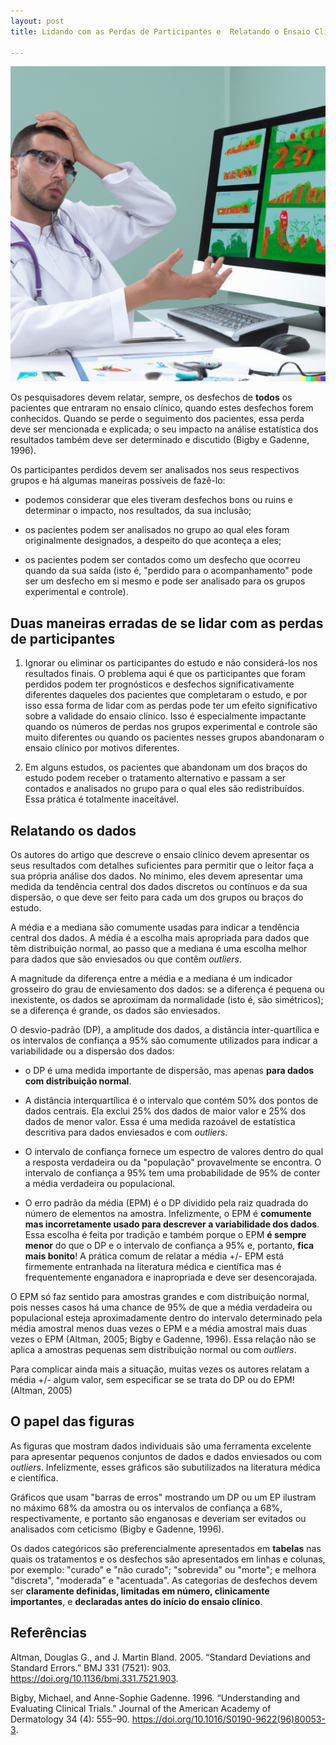 ```yaml
---
layout: post
title: Lidando com as Perdas de Participantes e  Relatando o Ensaio Clínico

---  
```

![](/images/exasperated.png)


Os pesquisadores devem relatar, sempre, os desfechos de **todos** os pacientes que entraram no ensaio clínico, quando estes desfechos forem conhecidos. Quando se perde o seguimento dos pacientes, essa perda deve ser mencionada e explicada; o seu impacto na análise estatística dos resultados também deve ser determinado e discutido (Bigby e Gadenne, 1996).

Os participantes perdidos devem ser analisados nos seus respectivos grupos e há algumas maneiras possíveis de fazê-lo: 

- podemos considerar que eles tiveram desfechos bons ou ruins e determinar o impacto, nos resultados, da sua inclusão; 

- os pacientes podem ser analisados no grupo ao qual eles foram originalmente designados, a despeito do que aconteça a eles;  

- os pacientes podem ser contados como um desfecho que ocorreu quando da sua saída (isto é, "perdido para o acompanhamento" pode ser um desfecho em si mesmo e pode ser analisado para os grupos experimental e controle).


## Duas maneiras erradas de se lidar com as perdas de participantes

1. Ignorar ou eliminar os participantes do estudo e não considerá-los nos resultados finais. O problema aqui é que os participantes que foram perdidos podem ter prognósticos e desfechos significativamente diferentes daqueles dos pacientes que completaram o estudo, e por isso essa forma de lidar com as perdas pode ter um efeito significativo sobre a validade do ensaio clínico. Isso é especialmente impactante quando os números de perdas nos grupos experimental e controle são muito diferentes ou quando os pacientes nesses grupos abandonaram o ensaio clínico por motivos diferentes.

2. Em alguns estudos, os pacientes que abandonam um dos braços do estudo podem receber o tratamento alternativo e passam a ser contados e analisados no grupo para o qual eles são redistribuídos. Essa prática é totalmente inaceitável.


## Relatando os dados

Os autores do artigo que descreve o ensaio clínico devem apresentar os seus resultados com detalhes suficientes para permitir que o leitor faça a sua própria análise dos dados. No mínimo, eles devem apresentar uma medida da tendência central dos dados discretos ou contínuos e da sua dispersão, o que deve ser feito para cada um dos grupos ou braços do estudo.

A média e a mediana são comumente usadas para indicar a tendência central dos dados. A média é a escolha mais apropriada para dados que têm distribuição normal, ao passo que a mediana é uma escolha melhor para dados que são enviesados ou que contêm *outliers*.

A magnitude da diferença entre a média e a mediana é um indicador grosseiro do grau de enviesamento dos dados: se a diferença é pequena ou inexistente, os dados se aproximam da normalidade (isto é, são simétricos); se a diferença é grande, os dados são enviesados.

O desvio-padrão (DP), a amplitude dos dados, a distância inter-quartílica e os intervalos de confiança a 95% são comumente utilizados para indicar a variabilidade ou a dispersão dos dados:


- o DP é uma medida importante de dispersão, mas apenas **para dados com distribuição normal**. 


- A distância interquartílica é o intervalo que contém  50%  dos pontos de dados centrais. Ela exclui 25% dos dados de maior valor e 25% dos dados de menor valor. Essa é uma medida razoável de estatística descritiva para dados enviesados e com *outliers*.

- O intervalo de confiança fornece um espectro de valores dentro do qual a resposta verdadeira ou da "população" provavelmente se encontra. O intervalo de confiança a 95% tem uma probabilidade de 95% de conter a média verdadeira ou populacional.

- O erro padrão da média (EPM) é o DP dividido pela raiz quadrada do número de elementos na amostra.
Infelizmente, o EPM é **comumente mas incorretamente usado para descrever a variabilidade dos dados**. Essa escolha é feita por tradição e também porque o EPM **é sempre menor** do que o DP e o intervalo de confiança a 95% e, portanto, **fica mais bonito**! 
A prática comum de relatar a média +/- EPM está firmemente entranhada na literatura médica e científica mas é frequentemente enganadora e inapropriada e deve ser desencorajada.

O EPM só faz sentido para amostras grandes e com distribuição normal, pois nesses casos há uma chance de 95% de que a média verdadeira ou populacional esteja aproximadamente dentro do intervalo determinado pela média amostral menos duas vezes o EPM e a média amostral mais duas vezes o EPM (Altman, 2005; Bigby e Gadenne, 1996). Essa relação não se aplica a amostras pequenas sem distribuição normal ou com *outliers*.

Para complicar ainda mais a situação, muitas vezes os autores relatam a média +/- algum valor, sem especificar se se trata do DP ou do EPM! (Altman, 2005)


## O papel das figuras

As figuras que mostram dados individuais são uma ferramenta excelente para apresentar pequenos conjuntos de dados e dados enviesados ou com *outliers*. Infelizmente, esses gráficos são subutilizados na literatura médica e científica. 

Gráficos que usam "barras de erros" mostrando um DP ou um EP ilustram no máximo 68% da amostra ou os intervalos de confiança a 68%, respectivamente, e portanto são enganosas e deveriam ser evitados ou analisados com ceticismo (Bigby e Gadenne, 1996).

Os dados categóricos são preferencialmente apresentados em **tabelas** nas quais os tratamentos e os desfechos são apresentados em linhas e colunas, por exemplo: "curado" e "não curado"; "sobrevida" ou "morte"; e melhora "discreta", "moderada" e "acentuada". 
As categorias de desfechos devem ser **claramente definidas, limitadas em número, clinicamente importantes**, e **declaradas antes do início do ensaio clínico**.


## Referências

Altman, Douglas G., and J. Martin Bland. 2005. “Standard Deviations and Standard Errors.” BMJ 331 (7521): 903. https://doi.org/10.1136/bmj.331.7521.903.

Bigby, Michael, and Anne-Sophie Gadenne. 1996. “Understanding and Evaluating Clinical Trials.” Journal of the American Academy of Dermatology 34 (4): 555–90. https://doi.org/10.1016/S0190-9622(96)80053-3.



























